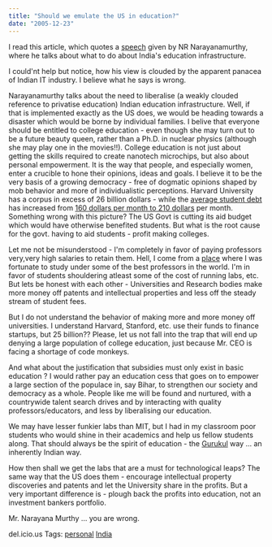 ```yaml
---
title: "Should we emulate the US in education?"
date: "2005-12-23"
---
```


I read this article, which quotes a [speech](http://in.rediff.com/money/2005/dec/23bspec.htm) given by NR Narayanamurthy, where he talks about what to do about India's education infrastructure.

I could'nt help but notice, how his view is clouded by the apparent panacea of Indian IT industry. I believe what he says is wrong.

Narayanamurthy talks about the need to liberalise (a weakly clouded reference to privatise education) Indian education infrastructure. Well, if that is implemented exactly as the US does, we would be heading towards a disaster which would be borne by individual families. I belive that everyone should be entitled to college education - even though she may turn out to be a future beauty queen, rather than a Ph.D. in nuclear physics (although she may play one in the movies!!). College education is not just about getting the skills required to create nanotech microchips, but also about personal empowerment. It is the way that people, and especially women, enter a crucible to hone their opinions, ideas and goals. I believe it to be the very basis of a growing democracy - free of dogmatic opinions shaped by mob behavior and more of individualistic perceptions. Harvard University has a corpus in excess of 26 billion dollars - while the [average student debt](http://www.thebatt.com/media/paper657/news/2005/12/02/Opinion/Budget.Cuts.Will.Increase.PostCollege.Student.Debt-1119236.shtml?norewrite&sourcedomain=www.thebatt.com) has increased from [160 dollars per month to 210 dollars](http://www.google.com/url?sa=t&ct=res&cd=7&url=http%3A//www.usatoday.com/news/education/2005-03-27-grad-debt_x.htm&ei=DIarQ7XEArb2YNSszb8M&sig2=GkzJyES_6oI7hB4VlyloCg) per month. Something wrong with this picture? The US Govt is cutting its aid budget which would have otherwise benefited students. But what is the root cause for the govt. having to aid students - profit making colleges.

Let me not be misunderstood - I'm completely in favor of paying professors very,very high salaries to retain them. Hell, I come from a [place](www.iitb.ac.in) where I was fortunate to study under some of the best professors in the world. I'm in favor of students shouldering atleast some of the cost of running labs, etc. But lets be honest with each other - Universities and Research bodies make more money off patents and intellectual properties and less off the steady stream of student fees.

But I do not understand the behavior of making more and more money off universities. I understand Harvard, Stanford, etc. use their funds to finance startups, but 25 billion?? Please, let us not fall into the trap that will end up denying a large population of college education, just because Mr. CEO is facing a shortage of code monkeys.

And what about the justification that subsidies must only exist in basic education ? I would rather pay an education cess that goes on to empower a large section of the populace in, say Bihar, to strengthen our society and democracy as a whole. People like me will be found and nurtured, with a countrywide talent search drives and by interacting with quality professors/educators, and less by liberalising our education.

We may have lesser funkier labs than MIT, but I had in my classroom poor students who would shine in their academics and help us fellow students along. That should always be the spirit of education - the [Gurukul](http://en.wikipedia.org/wiki/Gurukula) way ... an inherently Indian way.

How then shall we get the labs that are a must for technological leaps? The same way that the US does them - encourage intellectual property discoveries and patents and let the University share in the profits. But a very important difference is - plough back the profits into education, not an investment bankers portfolio.

Mr. Narayana Murthy ... you are wrong.

del.icio.us Tags: [personal](http://del.icio.us/sss8ue/personal) [India](http://del.icio.us/sss8ue/india)
